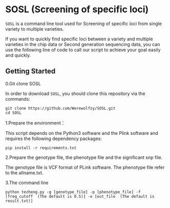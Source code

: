 # SOSL (Screening of specific loci)
`SOSL` is a command line tool used for Screening of specific loci from single variety to multiple varieties. 

If you want to quickly find specific loci between a variety and multiple varieties in the chip data or Second generation sequencing data, you can use the following line of code to call our script to achieve your goal easily and quickly.

## Getting Started
0.Git clone SOSL

In order to download `SOSL`, you should clone this repository via the commands:
```
git clone https://github.com/Werewolfzy/SOSL.git
cd SOSL
```

1.Prepare the environment：

This script depends on the Python3 software and the Plink software and requires the following dependency packages:
```
pip install -r requirements.txt
```

2.Prepare the genotype file, the phenotype file and the significant snp file.

The genotype file is VCF format of PLink software. The phenotype file refer to the allname.txt.

3.The command line
```
python tezheng.py -g [genotype_file] -p [phenotype_file] -f [freq_cutoff  (The default is 0.5)] -o [out_file  (The default is result.txt)]
```









